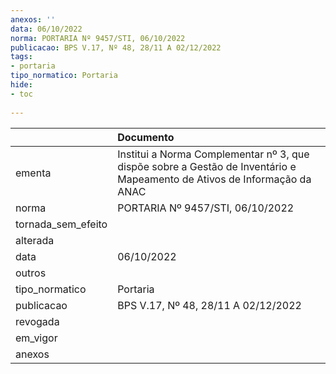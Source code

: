 ```yaml
---
anexos: ''
data: 06/10/2022
norma: PORTARIA Nº 9457/STI, 06/10/2022
publicacao: BPS V.17, Nº 48, 28/11 A 02/12/2022
tags:
- portaria
tipo_normatico: Portaria
hide: 
- toc 
 
---
```


|                    | Documento                                                                                                                |
|:-------------------|:-------------------------------------------------------------------------------------------------------------------------|
| ementa             | Institui a Norma Complementar nº 3, que dispõe sobre a Gestão de Inventário e Mapeamento de Ativos de Informação da ANAC |
| norma              | PORTARIA Nº 9457/STI, 06/10/2022                                                                                         |
| tornada_sem_efeito |                                                                                                                          |
| alterada           |                                                                                                                          |
| data               | 06/10/2022                                                                                                               |
| outros             |                                                                                                                          |
| tipo_normatico     | Portaria                                                                                                                 |
| publicacao         | BPS V.17, Nº 48, 28/11 A 02/12/2022                                                                                      |
| revogada           |                                                                                                                          |
| em_vigor           |                                                                                                                          |
| anexos             |                                                                                                                          |